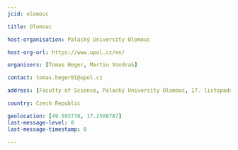 ```yaml
---
jcid: olomouc

title: Olomouc

host-organisation: Palacký University Olomouc

host-org-url: https://www.upol.cz/en/ 

organisers: [Tomas Heger, Martin Vondrak] 

contact: tomas.heger01@upol.cz 

address: [Faculty of Science, Palacký University Olomouc, 17. listopadu 1192/12, Olomouc, 771 46]

country: Czech Republic

geolocation: [49.593778, 17.2508787]
last-message-level: 0
last-message-timestamp: 0

---
```

